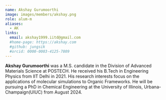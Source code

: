 ```yaml
---
name: Akshay Gurumoorthi
image: images/members/akshay.png
role: alum-m
aliases:
  - AK
links: 
  email: akshay1999.iitd@gmail.com
  #home-page: https://akshay.com
  #github: jungsik
  #orcid: 0000-0003-4125-7809
---
```


**Akshay Gurumoorthi** was a M.S. candidate in the Division of Advanced Materials Science at POSTECH. He received his B.Tech in Engineering Physics from IIT Delhi in 2021. His research interests focus on the applications of molecular simulations to Organic Frameworks. He will be pursuing a PhD in Chemical Engineering at the University of Illinois, Urbana-Champaign(UIUC) from August 2024.
